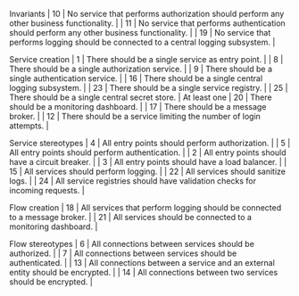 Invariants
| 10 | No service that performs authorization should perform any other business functionality. |
| 11 | No service that performs authentication should perform any other business functionality. |
| 19 | No service that performs logging should be connected to a central logging subsystem. |

Service creation
| 1 | There should be a single service as entry point. |
| 8 | There should be a single authorization service. |
| 9 | There should be a single authentication service. |
| 16 | There should be a single central logging subsystem. |
| 23 | There should be a single service registry. |
| 25 | There should be a single central secret store. |
    At least one
    | 20 | There should be a monitoring dashboard. |
    | 17 | There should be a message broker. |
    | 12 | There should be a service limiting the number of login attempts. |

Service stereotypes
| 4 | All entry points should perform authorization. |
| 5 | All entry points should perform authentication. |
| 2 | All entry points should have a circuit breaker. | 
| 3 | All entry points should have a load balancer. |
| 15 | All services should perform logging. |
| 22 | All services should sanitize logs. |
| 24 | All service registries should have validation checks for incoming requests. |

Flow creation
| 18 | All services that perform logging should be connected to a message broker. |
| 21 | All services should be connected to a monitoring dashboard. |

Flow stereotypes
| 6 | All connections between services should be authorized. |
| 7 | All connections between services should be authenticated. |
| 13 | All connections between a service and an external entity should be encrypted. |
| 14 | All connections between two services should be encrypted. |
